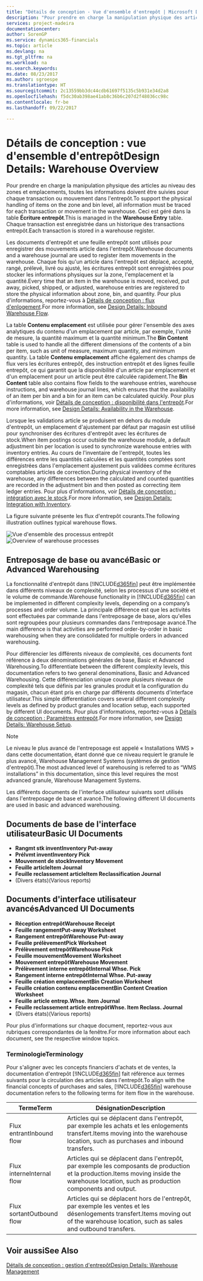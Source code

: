```yaml
---
title: "Détails de conception - Vue d'ensemble d'entrepôt | Microsoft Docs"
description: "Pour prendre en charge la manipulation physique des articles au niveau des zones et emplacements, toutes les informations doivent être suivies pour chaque transaction ou mouvement dans l'entrepôt. Ceci est géré dans la table **Écriture entrepôt**. Chaque transaction est enregistrée dans un historique des transactions entrepôt."
services: project-madeira
documentationcenter: 
author: SorenGP
ms.service: dynamics365-financials
ms.topic: article
ms.devlang: na
ms.tgt_pltfrm: na
ms.workload: na
ms.search.keywords: 
ms.date: 08/23/2017
ms.author: sgroespe
ms.translationtype: HT
ms.sourcegitcommit: 2c13559bb3dc44cdb61697f5135c5b931e34d2a8
ms.openlocfilehash: f5dc30ab398ae41ab8c36b6c207d2f48036cc98c
ms.contentlocale: fr-be
ms.lasthandoff: 09/22/2017

---
```

# <a name="design-details-warehouse-overview"></a><span data-ttu-id="d2d45-105">Détails de conception : vue d'ensemble d'entrepôt</span><span class="sxs-lookup"><span data-stu-id="d2d45-105">Design Details: Warehouse Overview</span></span>
<span data-ttu-id="d2d45-106">Pour prendre en charge la manipulation physique des articles au niveau des zones et emplacements, toutes les informations doivent être suivies pour chaque transaction ou mouvement dans l'entrepôt.</span><span class="sxs-lookup"><span data-stu-id="d2d45-106">To support the physical handling of items on the zone and bin level, all information must be traced for each transaction or movement in the warehouse.</span></span> <span data-ttu-id="d2d45-107">Ceci est géré dans la table **Écriture entrepôt**.</span><span class="sxs-lookup"><span data-stu-id="d2d45-107">This is managed in the **Warehouse Entry** table.</span></span> <span data-ttu-id="d2d45-108">Chaque transaction est enregistrée dans un historique des transactions entrepôt.</span><span class="sxs-lookup"><span data-stu-id="d2d45-108">Each transaction is stored in a warehouse register.</span></span>  

<span data-ttu-id="d2d45-109">Les documents d'entrepôt et une feuille entrepôt sont utilisés pour enregistrer des mouvements article dans l'entrepôt.</span><span class="sxs-lookup"><span data-stu-id="d2d45-109">Warehouse documents and a warehouse journal are used to register item movements in the warehouse.</span></span> <span data-ttu-id="d2d45-110">Chaque fois qu'un article dans l'entrepôt est déplacé, accepté, rangé, prélevé, livré ou ajusté, les écritures entrepôt sont enregistrées pour stocker les informations physiques sur la zone, l'emplacement et la quantité.</span><span class="sxs-lookup"><span data-stu-id="d2d45-110">Every time that an item in the warehouse is moved, received, put away, picked, shipped, or adjusted, warehouse entries are registered to store the physical information about zone, bin, and quantity.</span></span> <span data-ttu-id="d2d45-111">Pour plus d'informations, reportez-vous à [Détails de conception : flux d'enlogement](design-details-outbound-warehouse-flow.md).</span><span class="sxs-lookup"><span data-stu-id="d2d45-111">For more information, see [Design Details: Inbound Warehouse Flow](design-details-outbound-warehouse-flow.md).</span></span>  

<span data-ttu-id="d2d45-112">La table **Contenu emplacement** est utilisée pour gérer l'ensemble des axes analytiques du contenu d'un emplacement par article, par exemple, l'unité de mesure, la quantité maximum et la quantité minimum.</span><span class="sxs-lookup"><span data-stu-id="d2d45-112">The **Bin Content** table is used to handle all the different dimensions of the contents of a bin per item, such as unit of measure, maximum quantity, and minimum quantity.</span></span> <span data-ttu-id="d2d45-113">La table **Contenu emplacement** affiche également des champs de flux vers les écritures entrepôt, des instruction entrepôt et des lignes feuille entrepôt, ce qui garantit que la disponibilité d'un article par emplacement et d'un emplacement pour un article peut être calculée rapidement.</span><span class="sxs-lookup"><span data-stu-id="d2d45-113">The **Bin Content** table also contains flow fields to the warehouse entries, warehouse instructions, and warehouse journal lines, which ensures that the availability of an item per bin and a bin for an item can be calculated quickly.</span></span> <span data-ttu-id="d2d45-114">Pour plus d'informations, voir [Détails de conception : disponibilité dans l'entrepôt](design-details-availability-in-the-warehouse.md).</span><span class="sxs-lookup"><span data-stu-id="d2d45-114">For more information, see [Design Details: Availability in the Warehouse](design-details-availability-in-the-warehouse.md).</span></span>  

<span data-ttu-id="d2d45-115">Lorsque les validations article se produisent en dehors du module d'entrepôt, un emplacement d'ajustement par défaut par magasin est utilisé pour synchroniser des écritures d'entrepôt avec les écritures de stock.</span><span class="sxs-lookup"><span data-stu-id="d2d45-115">When item postings occur outside the warehouse module, a default adjustment bin per location is used to synchronize warehouse entries with inventory entries.</span></span> <span data-ttu-id="d2d45-116">Au cours de l'inventaire de l'entrepôt, toutes les différences entre les quantités calculées et les quantités comptées sont enregistrées dans l'emplacement ajustement puis validées comme écritures comptables articles de correction.</span><span class="sxs-lookup"><span data-stu-id="d2d45-116">During physical inventory of the warehouse, any differences between the calculated and counted quantities are recorded in the adjustment bin and then posted as correcting item ledger entries.</span></span> <span data-ttu-id="d2d45-117">Pour plus d'informations, voir [Détails de conception : intégration avec le stock](design-details-integration-with-inventory.md).</span><span class="sxs-lookup"><span data-stu-id="d2d45-117">For more information, see [Design Details: Integration with Inventory](design-details-integration-with-inventory.md).</span></span>  

<span data-ttu-id="d2d45-118">La figure suivante présente les flux d'entrepôt courants.</span><span class="sxs-lookup"><span data-stu-id="d2d45-118">The following illustration outlines typical warehouse flows.</span></span>  

<span data-ttu-id="d2d45-119">![Vue d'ensemble des processus entrepôt](media/design_details_warehouse_management_overview.png "design_details_warehouse_management_overview")</span><span class="sxs-lookup"><span data-stu-id="d2d45-119">![Overview of warehouse processes](media/design_details_warehouse_management_overview.png "design_details_warehouse_management_overview")</span></span>  

## <a name="basic-or-advanced-warehousing"></a><span data-ttu-id="d2d45-120">Entreposage de base ou avancé</span><span class="sxs-lookup"><span data-stu-id="d2d45-120">Basic or Advanced Warehousing</span></span>  
<span data-ttu-id="d2d45-121">La fonctionnalité d'entrepôt dans [!INCLUDE[d365fin](includes/d365fin_md.md)] peut être implémentée dans différents niveaux de complexité, selon les processus d'une société et le volume de commande.</span><span class="sxs-lookup"><span data-stu-id="d2d45-121">Warehouse functionality in [!INCLUDE[d365fin](includes/d365fin_md.md)] can be implemented in different complexity levels, depending on a company’s processes and order volume.</span></span> <span data-ttu-id="d2d45-122">La principale différence est que les activités sont effectuées par commande dans l'entreposage de base, alors qu'elles sont regroupées pour plusieurs commandes dans l'entreposage avancé.</span><span class="sxs-lookup"><span data-stu-id="d2d45-122">The main difference is that activities are performed order-by-order in basic warehousing when they are consolidated for multiple orders in advanced warehousing.</span></span>  

 <span data-ttu-id="d2d45-123">Pour différencier les différents niveaux de complexité, ces documents font référence à deux dénominations générales de base, Basic et Advanced Warehousing.</span><span class="sxs-lookup"><span data-stu-id="d2d45-123">To differentiate between the different complexity levels, this documentation refers to two general denominations, Basic and Advanced Warehousing.</span></span> <span data-ttu-id="d2d45-124">Cette différenciation unique couvre plusieurs niveaux de complexité tels que définis par les granules produit et la configuration du magasin, chacun étant pris en charge par différents documents d'interface utilisateur.</span><span class="sxs-lookup"><span data-stu-id="d2d45-124">This simple differentiation covers several different complexity levels as defined by product granules and location setup, each supported by different UI documents.</span></span> <span data-ttu-id="d2d45-125">Pour plus d'informations, reportez\-vous à [Détails de conception : Paramètres entrepôt](design-details-warehouse-setup.md).</span><span class="sxs-lookup"><span data-stu-id="d2d45-125">For more information, see [Design Details: Warehouse Setup](design-details-warehouse-setup.md).</span></span>  

> [!NOTE]  
>  <span data-ttu-id="d2d45-126">Le niveau le plus avancé de l'entreposage est appelé « Installations WMS » dans cette documentation, étant donné que ce niveau requiert le granule le plus avancé, Warehouse Management Systems (systèmes de gestion d'entrepôt).</span><span class="sxs-lookup"><span data-stu-id="d2d45-126">The most advanced level of warehousing is referred to as “WMS installations” in this documentation, since this level requires the most advanced granule, Warehouse Management Systems.</span></span>  

 <span data-ttu-id="d2d45-127">Les différents documents de l'interface utilisateur suivants sont utilisés dans l'entreposage de base et avancé.</span><span class="sxs-lookup"><span data-stu-id="d2d45-127">The following different UI documents are used in basic and advanced warehousing.</span></span>  

## <a name="basic-ui-documents"></a><span data-ttu-id="d2d45-128">Documents de base de l'interface utilisateur</span><span class="sxs-lookup"><span data-stu-id="d2d45-128">Basic UI Documents</span></span>  

-   <span data-ttu-id="d2d45-129">**Rangmt stk invent**</span><span class="sxs-lookup"><span data-stu-id="d2d45-129">**Inventory Put-away**</span></span>  
-   <span data-ttu-id="d2d45-130">**Prélvmt invent**</span><span class="sxs-lookup"><span data-stu-id="d2d45-130">**Inventory Pick**</span></span>  
-   <span data-ttu-id="d2d45-131">**Mouvement de stock**</span><span class="sxs-lookup"><span data-stu-id="d2d45-131">**Inventory Movement**</span></span>  
-   <span data-ttu-id="d2d45-132">**Feuille article**</span><span class="sxs-lookup"><span data-stu-id="d2d45-132">**Item Journal**</span></span>  
-   <span data-ttu-id="d2d45-133">**Feuille reclassement article**</span><span class="sxs-lookup"><span data-stu-id="d2d45-133">**Item Reclassification Journal**</span></span>  
-   <span data-ttu-id="d2d45-134">(Divers états)</span><span class="sxs-lookup"><span data-stu-id="d2d45-134">(Various reports)</span></span>  

## <a name="advanced-ui-documents"></a><span data-ttu-id="d2d45-135">Documents d'interface utilisateur avancés</span><span class="sxs-lookup"><span data-stu-id="d2d45-135">Advanced UI Documents</span></span>  

-   <span data-ttu-id="d2d45-136">**Réception entrepôt**</span><span class="sxs-lookup"><span data-stu-id="d2d45-136">**Warehouse Receipt**</span></span>  
-   <span data-ttu-id="d2d45-137">**Feuille rangement**</span><span class="sxs-lookup"><span data-stu-id="d2d45-137">**Put-away Worksheet**</span></span>  
-   <span data-ttu-id="d2d45-138">**Rangement entrepôt**</span><span class="sxs-lookup"><span data-stu-id="d2d45-138">**Warehouse Put-away**</span></span>  
-   <span data-ttu-id="d2d45-139">**Feuille prélèvement**</span><span class="sxs-lookup"><span data-stu-id="d2d45-139">**Pick Worksheet**</span></span>  
-   <span data-ttu-id="d2d45-140">**Prélèvement entrepôt**</span><span class="sxs-lookup"><span data-stu-id="d2d45-140">**Warehouse Pick**</span></span>  
-   <span data-ttu-id="d2d45-141">**Feuille mouvement**</span><span class="sxs-lookup"><span data-stu-id="d2d45-141">**Movement Worksheet**</span></span>  
-   <span data-ttu-id="d2d45-142">**Mouvement entrepôt**</span><span class="sxs-lookup"><span data-stu-id="d2d45-142">**Warehouse Movement**</span></span>  
-   <span data-ttu-id="d2d45-143">**Prélèvement interne entrepôt**</span><span class="sxs-lookup"><span data-stu-id="d2d45-143">**Internal Whse. Pick**</span></span>  
-   <span data-ttu-id="d2d45-144">**Rangement interne entrepôt**</span><span class="sxs-lookup"><span data-stu-id="d2d45-144">**Internal Whse. Put-away**</span></span>  
-   <span data-ttu-id="d2d45-145">**Feuille création emplacement**</span><span class="sxs-lookup"><span data-stu-id="d2d45-145">**Bin Creation Worksheet**</span></span>  
-   <span data-ttu-id="d2d45-146">**Feuille création contenu emplacement**</span><span class="sxs-lookup"><span data-stu-id="d2d45-146">**Bin Content Creation Worksheet**</span></span>  
-   <span data-ttu-id="d2d45-147">**Feuille article entrep.**</span><span class="sxs-lookup"><span data-stu-id="d2d45-147">**Whse. Item Journal**</span></span>  
-   <span data-ttu-id="d2d45-148">**Feuille reclassement article entrepôt**</span><span class="sxs-lookup"><span data-stu-id="d2d45-148">**Whse. Item Reclass. Journal**</span></span>  
-   <span data-ttu-id="d2d45-149">(Divers états)</span><span class="sxs-lookup"><span data-stu-id="d2d45-149">(Various reports)</span></span>  

<span data-ttu-id="d2d45-150">Pour plus d'informations sur chaque document, reportez-vous aux rubriques correspondantes de la fenêtre.</span><span class="sxs-lookup"><span data-stu-id="d2d45-150">For more information about each document, see the respective window topics.</span></span>  

### <a name="terminology"></a><span data-ttu-id="d2d45-151">Terminologie</span><span class="sxs-lookup"><span data-stu-id="d2d45-151">Terminology</span></span>  
<span data-ttu-id="d2d45-152">Pour s'aligner avec les concepts financiers d'achats et de ventes, la documentation d'entrepôt [!INCLUDE[d365fin](includes/d365fin_md.md)] fait référence aux termes suivants pour la circulation des articles dans l'entrepôt.</span><span class="sxs-lookup"><span data-stu-id="d2d45-152">To align with the financial concepts of purchases and sales, [!INCLUDE[d365fin](includes/d365fin_md.md)] warehouse documentation refers to the following terms for item flow in the warehouse.</span></span>  

|<span data-ttu-id="d2d45-153">Terme</span><span class="sxs-lookup"><span data-stu-id="d2d45-153">Term</span></span>|<span data-ttu-id="d2d45-154">Désignation</span><span class="sxs-lookup"><span data-stu-id="d2d45-154">Description</span></span>|  
|----------|---------------------------------------|  
|<span data-ttu-id="d2d45-155">Flux entrant</span><span class="sxs-lookup"><span data-stu-id="d2d45-155">Inbound flow</span></span>|<span data-ttu-id="d2d45-156">Articles qui se déplacent dans l'entrepôt, par exemple les achats et les enlogements transfert.</span><span class="sxs-lookup"><span data-stu-id="d2d45-156">Items moving into the warehouse location, such as purchases and inbound transfers.</span></span>|  
|<span data-ttu-id="d2d45-157">Flux interne</span><span class="sxs-lookup"><span data-stu-id="d2d45-157">Internal flow</span></span>|<span data-ttu-id="d2d45-158">Articles qui se déplacent dans l'entrepôt, par exemple les composants de production et la production.</span><span class="sxs-lookup"><span data-stu-id="d2d45-158">Items moving inside the warehouse location, such as production components and output.</span></span>|  
|<span data-ttu-id="d2d45-159">Flux sortant</span><span class="sxs-lookup"><span data-stu-id="d2d45-159">Outbound flow</span></span>|<span data-ttu-id="d2d45-160">Articles qui se déplacent hors de l'entrepôt, par exemple les ventes et les désenlogements transfert.</span><span class="sxs-lookup"><span data-stu-id="d2d45-160">Items moving out of the warehouse location, such as sales and outbound transfers.</span></span>|  

## <a name="see-also"></a><span data-ttu-id="d2d45-161">Voir aussi</span><span class="sxs-lookup"><span data-stu-id="d2d45-161">See Also</span></span>  
 [<span data-ttu-id="d2d45-162">Détails de conception : gestion d'entrepôt</span><span class="sxs-lookup"><span data-stu-id="d2d45-162">Design Details: Warehouse Management</span></span>](design-details-warehouse-management.md)

